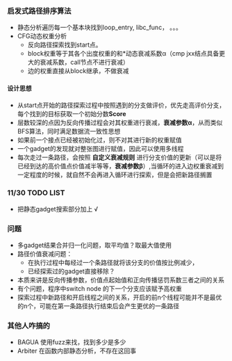 ### 启发式路径排序算法
-   静态分析遍历每一个基本块找到loop_entry, libc_func， 。。。
-   CFG动态权重分析
    -   反向路径探索找到start点。
    -   block权重等于其各个出度权重的和*动态衰减系数α（cmp jxx结点具备更大的衰减系数，call节点不进行衰减）
    -   边的权重直接从block继承，不做衰减
#### 设计思想
-   从start点开始的路径探索过程中按照遇到的分支做评价，优先走高评价分支，每个找到的目标获取一个初始分数**Score**
-   层数较深的点因为反向传播过程会对其权重进行衰减，**衰减参数α**，从而类似BFS算法，同时满足数据流一致性思想
-   如果前一个接点已经被初始化过，则不对其进行新的权重赋值
-   一个gadget的发现就对整张图进行赋值，因此可以使用多线程
-   每次走过一条路径，会按照 **自定义衰减规则** 进行分支价值的更新（可以是将已经到达的高价值点价值减半等等，**衰减参数β**）,当循环的进入边权重衰减到一定程度的时候，就自然不会再进入循环进行探索，但是会把新路径搁置

### 11/30 TODO LIST
-   把静态gadget搜索部分加上 √

### 问题
-   多gadget结果合并归一化问题，取平均值？取最大值使用
-   路径价值衰减问题：
    -   在执行过程中每经过一个条路径就将该分支的价值按比例减少，
    -   已经探索过的gadget直接移除？
-   本质来讲是反向传播参数，价值点起始值和正向传播惩罚系数三者之间的关系
-   有个问题，程序中switch node 的下一个分支应该赋予高权重
-   探索过程中新路径和开启线程之间的关系，开启的前n个线程可能并不是最优的n个，可能在第一条路径执行结束后会产生更优的一条路径

### 其他人咋搞的
- BAGUA 使用fuzz来找，找到多少是多少
- Arbiter 在函数内部静态分析，不存在这回事
